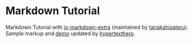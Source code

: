 # Markdown Tutorial

Markdown Tutorial with [js-markdown-extra](https://github.com/tanakahisateru/js-markdown-extra) (maintained by [tanakahisateru](https://github.com/tanakahisateru)). Sample markup and [demo](http://st.ippc.int/markdown/) updated by [hypertexthero](http://hypertexthero.com).